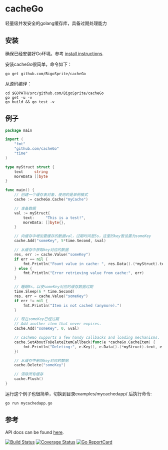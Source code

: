 cacheGo
========
轻量级并发安全的golang缓存库，具备过期处理能力

## 安装

确保已经安装好Go环境。参考 [install instructions](http://golang.org/doc/install.html).

安装cacheGo很简单，命令如下：

    go get github.com/BigoSprite/cacheGo

从源码编译：

    cd $GOPATH/src/github.com/BigoSprite/cacheGo
    go get -u -v
    go build && go test -v

## 例子
```go
package main

import (
	"fmt"
	"github.com/cacheGo"
	"time"
)

type myStruct struct {
	text     string
	moreData []byte
}

func main() {
	// 创建一个缓存表对象，使用的是单例模式
	cache := cacheGo.Cache("myCache")

	// 准备数据
	val := myStruct{
		text:     "This is a test!",
		moreData: []byte{},
	}

	// 向缓存中增加要缓存的数据val，过期时间是5s，这里的key暂设置为someKey
	cache.Add("someKey", 5*time.Second, &val)

	// 从缓存中获取key对应的数据
	res, err := cache.Value("someKey")
	if err == nil {
		fmt.Println("Fount value in cache: ", res.Data().(*myStruct).text)
	} else {
		fmt.Println("Error retrieving value from cache:", err)
	}

	// 睡眠6s，以使someKey对应的缓存数据过期
	time.Sleep(6 * time.Second)
	res, err = cache.Value("someKey")
	if err != nil {
		fmt.Println("Item is not cached (anymore).")
	}

	// 现在someKey已经过期
	// Add another item that never expires.
	cache.Add("someKey", 0, &val)

	// cacheGo supports a few handy callbacks and loading mechanisms.
	cache.SetAboutToDeleteItemCallback(func(e *cacheGo.CacheItem) {
		fmt.Println("Deleting:", e.Key(), e.Data().(*myStruct).text, e.CreatedOn())
	})

	// 从缓存中删除key对应的数据
	cache.Delete("someKey")

	// 清除所有缓存
	cache.Flush()
}
```

运行这个例子也很简单，切换到目录examples/mycachedapp/ 后执行命令:

    go run mycachedapp.go

## 参考

API docs can be found [here](http://godoc.org/github.com/muesli/cache2go).

[![Build Status](https://travis-ci.org/muesli/cache2go.svg?branch=master)](https://travis-ci.org/muesli/cache2go)
[![Coverage Status](https://coveralls.io/repos/github/muesli/cache2go/badge.svg?branch=master)](https://coveralls.io/github/muesli/cache2go?branch=master)
[![Go ReportCard](http://goreportcard.com/badge/muesli/cache2go)](http://goreportcard.com/report/muesli/cache2go)

